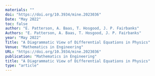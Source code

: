 ```yaml
---
materials: ""
doi: "https://doi.org/10.3934/mine.2023036"
Date: "May 2022"
toc: false
author: "E. Patterson, A. Baas, T. Hosgood, J. P. Fairbanks"
Authors: "E. Patterson, A. Baas, T. Hosgood, J. P. Fairbanks"
year: "May 2022"
Title: "A Diagrammatic View of Differential Equations in Physics"
Venue: "Mathematics in Engineering"
URL: "https://doi.org/10.3934/mine.2023036"
publication: "Mathematics in Engineering"
title: "A Diagrammatic View of Differential Equations in Physics"
type: "article"
---
```


